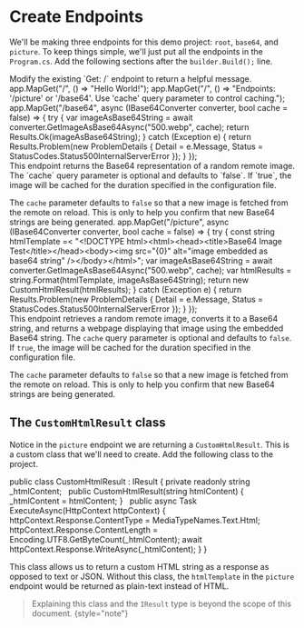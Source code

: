 # Create Endpoints

We'll be making three endpoints for this demo project: `root`, `base64`, and `picture`. To keep things simple, we'll just put all the endpoints in the `Program.cs`. Add the following sections after the `builder.Build();` line.

<tabs>
<tab title="root">
Modify the existing `Get: /` endpoint to return a helpful message.
<br/>
<compare>
<code-block lang="c#">
app.MapGet("/", () => "Hello World!");
</code-block>
<code-block>
app.MapGet("/", () => "Endpoints: '/picture' or '/base64'. Use 'cache' query parameter to control caching.");
</code-block>
</compare>
</tab>
<tab title="base64">
<code-block lang="c#">
app.MapGet("/base64", async (IBase64Converter converter, bool cache = false) =>
{
    try
    {
        var imageAsBase64String = await converter.GetImageAsBase64Async("500.webp", cache);
        return Results.Ok(imageAsBase64String);
    }
    catch (Exception e)
    {
        return Results.Problem(new ProblemDetails
        {
            Detail = e.Message,
            Status = StatusCodes.Status500InternalServerError
        });
    }
});
</code-block>
<br/>
This endpoint returns the Base64 representation of a random remote image. The `cache` query parameter is optional and defaults to `false`. If `true`, the image will be cached for the duration specified in the configuration file.

The `cache` parameter defaults to `false` so that a new image is fetched from the remote on reload. This is only to help you confirm that new Base64 strings are being generated.
</tab>
<tab title="picture">
<code-block lang="c#">
app.MapGet("/picture", async (IBase64Converter converter, bool cache = false) =&gt;
{
    try
    {
        const string htmlTemplate =&lt;
            "&lt;!DOCTYPE html&gt;&lt;html&gt;&lt;head&gt;&lt;title&gt;Base64 Image Test&lt;/title&gt;&lt;/head&gt;&lt;body&gt;&lt;img src=\"{0}\" alt=\"image embedded as base64 string\" /&gt;&lt;/body&gt;&lt;/html&gt;";
        var imageAsBase64String = await converter.GetImageAsBase64Async("500.webp", cache);
        var htmlResults = string.Format(htmlTemplate, imageAsBase64String);
        return new CustomHtmlResult(htmlResults);
    }
    catch (Exception e)
    {
        return Results.Problem(new ProblemDetails
        {
            Detail = e.Message,
            Status = StatusCodes.Status500InternalServerError
        });
    }
});
</code-block>
<br/>
This endpoint retrieves a random remote image, converts it to a Base64 string, and returns a webpage displaying that image using the embedded Base64 string. The `cache` query parameter is optional and defaults to `false`. If `true`, the image will be cached for the duration specified in the configuration file.

The `cache` parameter defaults to `false` so that a new image is fetched from the remote on reload. This is only to help you confirm that new Base64 strings are being generated.
</tab>
</tabs>

## The `CustomHtmlResult` class

Notice in the `picture` endpoint we are returning a `CustomHtmlResult`. This is a custom class that we'll need to create. Add the following class to the project.

<code-block lang="c#">
public class CustomHtmlResult : IResult
{
    private readonly string _htmlContent;
     
    public CustomHtmlResult(string htmlContent)
    {
        _htmlContent = htmlContent;
    }
     
    public async Task ExecuteAsync(HttpContext httpContext)
    {
        httpContext.Response.ContentType = MediaTypeNames.Text.Html;
        httpContext.Response.ContentLength = Encoding.UTF8.GetByteCount(_htmlContent);
        await httpContext.Response.WriteAsync(_htmlContent);
    }
}
</code-block>

This class allows us to return a custom HTML string as a response as opposed to text or JSON. Without this class, the `htmlTemplate` in the `picture` endpoint would be returned as plain-text instead of HTML.

> Explaining this class and the `IResult` type is beyond the scope of this document.
> {style="note"}
